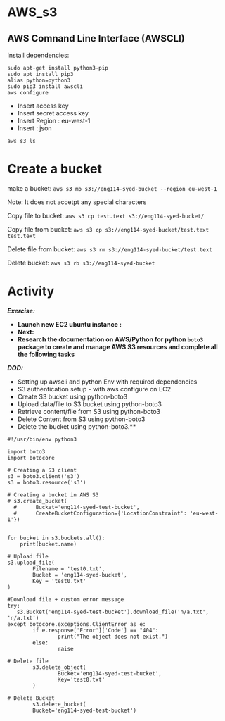 # AWS_s3

## AWS Comnand Line Interface (AWSCLI)

Install dependencies:
```sudo apt-get install python-pip -y
sudo apt-get install python3-pip
sudo apt install pip3
alias python=python3
sudo pip3 install awscli
aws configure
```

- Insert access key 
- Insert secret access key 
- Insert Region : eu-west-1
- Insert : json

`aws s3 ls`

# Create a bucket

make a bucket:
`aws s3 mb s3://eng114-syed-bucket --region eu-west-1`

Note: It does not accetpt any special characters

Copy file to bucket:
`aws s3 cp test.text s3://eng114-syed-bucket/`

Copy file from bucket:
`aws s3 cp s3://eng114-syed-bucket/test.text test.text`

Delete file from bucket:
`aws s3 rm s3://eng114-syed-bucket/test.text`

Delete bucket:
`aws s3 rb s3://eng114-syed-bucket`

# Activity

***Exercise:***
- **Launch new EC2 ubuntu instance :**
- **Next:** 
- **Research the documentation on AWS/Python for python  ```boto3``` package to create and manage AWS S3 resources and complete all the following tasks**

***DOD:***
- Setting up awscli and python Env with required dependencies
-   S3 authentication setup - with aws configure on EC2
-  Create S3 bucket using python-boto3
-  Upload data/file to S3 bucket using python-boto3 
-  Retrieve content/file from S3 using python-boto3
-  Delete Content from S3 using python-boto3
-  Delete the bucket using python-boto3.**

```
#!/usr/bin/env python3

import boto3
import botocore

# Creating a S3 client
s3 = boto3.client('s3')
s3 = boto3.resource('s3')

# Creating a bucket in AWS S3
# s3.create_bucket(
  #      Bucket='eng114-syed-test-bucket',
  #      CreateBucketConfiguration={'LocationConstraint': 'eu-west-1'})


for bucket in s3.buckets.all():
    print(bucket.name)

# Upload file
s3.upload_file(
        Filename = 'test0.txt',
        Bucket = 'eng114-syed-bucket',
        Key = 'test0.txt'
)

#Download file + custom error message
try:
   s3.Bucket('eng114-syed-test-bucket').download_file('n/a.txt', 'n/a.txt')
except botocore.exceptions.ClientError as e:
        if e.response['Error']['Code'] == "404":
                print("The object does not exist.")
        else:
                raise

# Delete file
        s3.delete_object(
                Bucket='eng114-syed-test-bucket',
                Key='test0.txt'
        )

# Delete Bucket
        s3.delete_bucket(
        Bucket='eng114-syed-test-bucket')

```

